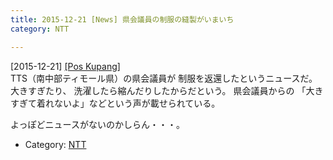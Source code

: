 ```yaml
---
title: 2015-12-21 [News] 県会議員の制服の縫製がいまいち 
category: NTT

---
```


[2015-12-21] [[Pos Kupang]](http://dlvr.it/D3xrwb)  
TTS（南中部ティモール県）の県会議員が
制服を返還したというニュースだ。
大きすぎたり、
洗濯したら縮んだりしたからだという。
県会議員からの
「大きすぎて着れないよ」などという声が載せられている。

 よっぽどニュースがないのかしらん・・・。

- Category: [NTT](https://merapano.github.io/categories.html#NTT)

